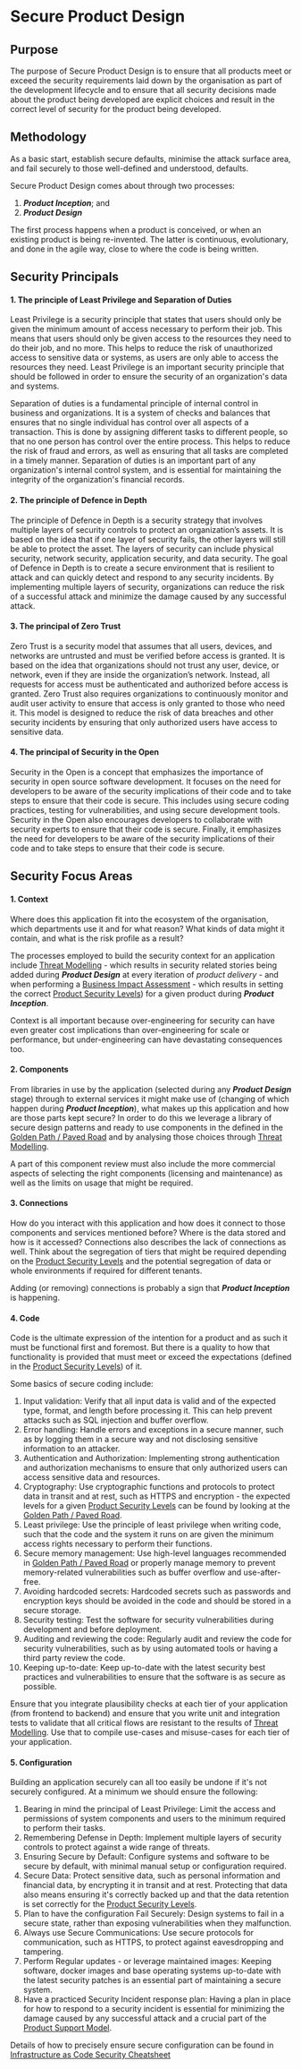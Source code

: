 # Secure Product Design #

## Purpose ##
The purpose of Secure Product Design is to ensure that all products meet or exceed the 
security requirements laid down by the organisation as part of the development lifecycle 
and to ensure that all security decisions made about the product being developed are 
explicit choices and result in the correct level of security for the product being developed.

## Methodology ##
As a basic start, establish secure defaults, minimise the attack surface area, and fail 
securely to those well-defined and understood, defaults.

Secure Product Design comes about through two processes:
1. **_Product Inception_**; and
2. **_Product Design_**

The first process happens when a product is conceived, or when an existing product is 
being re-invented. The latter is continuous, evolutionary, and done in the agile way, 
close to where the code is being written.

## Security Principals ##
#### 1. The principle of Least Privilege and Separation of Duties ####
Least Privilege is a security principle that states that users should only be given the 
minimum amount of access necessary to perform their job. This means that users should only 
be given access to the resources they need to do their job, and no more. This helps to 
reduce the risk of unauthorized access to sensitive data or systems, as users are only able 
to access the resources they need. Least Privilege is an important security principle that 
should be followed in order to ensure the security of an organization's data and systems.

Separation of duties is a fundamental principle of internal control in business and 
organizations. It is a system of checks and balances that ensures that no single individual 
has control over all aspects of a transaction. This is done by assigning different tasks to 
different people, so that no one person has control over the entire process. This helps to 
reduce the risk of fraud and errors, as well as ensuring that all tasks are completed in a 
timely manner. Separation of duties is an important part of any organization's internal 
control system, and is essential for maintaining the integrity of the organization's 
financial records.

#### 2. The principle of Defence in Depth #### 
The principle of Defence in Depth is a security strategy that involves multiple layers of 
security controls to protect an organization’s assets. It is based on the idea that if one 
layer of security fails, the other layers will still be able to protect the asset. The 
layers of security can include physical security, network security, application security, 
and data security. The goal of Defence in Depth is to create a secure environment that is 
resilient to attack and can quickly detect and respond to any security incidents. By 
implementing multiple layers of security, organizations can reduce the risk of a successful 
attack and minimize the damage caused by any successful attack.

#### 3. The principal of Zero Trust #### 
Zero Trust is a security model that assumes that all users, devices, and networks are 
untrusted and must be verified before access is granted. It is based on the idea that 
organizations should not trust any user, device, or network, even if they are inside the 
organization’s network. Instead, all requests for access must be authenticated and 
authorized before access is granted. Zero Trust also requires organizations to continuously 
monitor and audit user activity to ensure that access is only granted to those who need it. 
This model is designed to reduce the risk of data breaches and other security incidents by 
ensuring that only authorized users have access to sensitive data.

#### 4. The principal of Security in the Open #### 
Security in the Open is a concept that emphasizes the importance of security in open source 
software development. It focuses on the need for developers to be aware of the security 
implications of their code and to take steps to ensure that their code is secure. This 
includes using secure coding practices, testing for vulnerabilities, and using secure 
development tools. Security in the Open also encourages developers to collaborate with 
security experts to ensure that their code is secure. Finally, it emphasizes the need for 
developers to be aware of the security implications of their code and to take steps to 
ensure that their code is secure.

## Security Focus Areas ##
#### 1. Context ####
Where does this application fit into the ecosystem of the organisation, which departments
use it and for what reason? What kinds of data might it contain, and what is the risk 
profile as a result? 

The processes employed to build the security context for an application include [Threat
Modelling](Threat_Modeling_Cheat_Sheet.md) - which results in security related stories being added 
during **_Product Design_** at every iteration of *product delivery* - and when performing a 
[Business Impact Assessment](tdb.md) - which results in setting the correct 
[Product Security Levels](tbd.md)) for a given product during **_Product Inception_**. 

Context is all important because over-engineering for security can have even greater cost 
implications than over-engineering for scale or performance, but under-engineering can 
have devastating consequences too.

#### 2. Components ####
From libraries in use by the application (selected during any **_Product Design_** stage) 
through to external services it might make use of (changing of which happen during 
**_Product Inception_**), what makes up this application and how are those parts kept secure? 
In order to do this we leverage a library of secure design patterns and ready to use components in the 
defined in the [Golden Path / Paved Road](tbd.md) and by analysing those choices through [Threat
Modelling](Threat_Modeling_Cheat_Sheet.md).

A part of this component review must also include the more commercial aspects of selecting 
the right components (licensing and maintenance) as well as the limits on usage that 
might be required.

#### 3. Connections ####
How do you interact with this application and how does it connect to those components and 
services mentioned before? Where is the data stored and how is it accessed? Connections 
also describes the lack of connections as well. Think about the segregation of tiers that
might be required depending on the [Product Security Levels](tbd.md) and the potential 
segregation of data or whole environments if required for different tenants.

Adding (or removing) connections is probably a sign that **_Product Inception_** is happening.

#### 4. Code ####
Code is the ultimate expression of the intention for a product and as such it must be functional 
first and foremost. But there is a quality to how that functionality is provided that must 
meet or exceed the expectations (defined in the [Product Security Levels](tbd.md)) of it.

Some basics of secure coding include:
   1. Input validation: Verify that all input data is valid and of the expected type, format, 
and length before processing it. This can help prevent attacks such as SQL injection and buffer 
overflow.
   2. Error handling: Handle errors and exceptions in a secure manner, such as by logging them 
in a secure way and not disclosing sensitive information to an attacker.
   3. Authentication and Authorization: Implementing strong authentication and authorization 
mechanisms to ensure that only authorized users can access sensitive data and resources.
   4. Cryptography: Use cryptographic functions and protocols to protect data in transit and at 
rest, such as HTTPS and encryption - the expected levels for a given [Product Security Levels](tbd.md)
can be found by looking at the [Golden Path / Paved Road](tbd.md).
   5. Least privilege: Use the principle of least privilege when writing code, such that the 
code and the system it runs on are given the minimum access rights necessary to perform their 
functions.
   6. Secure memory management: Use high-level languages recommended in [Golden Path / Paved Road](tbd.md)
or properly manage memory to prevent memory-related vulnerabilities such as buffer overflow and 
use-after-free.
   7. Avoiding hardcoded secrets: Hardcoded secrets such as passwords and encryption keys should 
be avoided in the code and should be stored in a secure storage.
   8. Security testing: Test the software for security vulnerabilities during development and 
before deployment.
   9. Auditing and reviewing the code: Regularly audit and review the code for security 
vulnerabilities, such as by using automated tools or having a third party review the code.
   10. Keeping up-to-date: Keep up-to-date with the latest security best practices and 
vulnerabilities to ensure that the software is as secure as possible.

Ensure that you integrate plausibility checks at each tier of your application (from frontend to 
backend) and ensure that you write unit and integration tests to validate that all critical flows 
are resistant to the results of [Threat Modelling](Threat_Modeling_Cheat_Sheet.md). Use that to compile use-cases 
and misuse-cases for each tier of your application. 

#### 5. Configuration ####
Building an application securely can all too easily be undone if it's not securely configured. At
a minimum we should ensure the following:
1. Bearing in mind the principal of Least Privilege: Limit the access and permissions of system 
components and users to the minimum required to perform their tasks. 
2. Remembering Defense in Depth: Implement multiple layers of security controls to protect against 
a wide range of threats. 
3. Ensuring Secure by Default: Configure systems and software to be secure by default, with minimal 
manual setup or configuration required.
4. Secure Data: Protect sensitive data, such as personal information and financial data, by 
encrypting it in transit and at rest. Protecting that data also means ensuring it's correctly
backed up and that the data retention is set correctly for the [Product Security Levels](tbd.md).
5. Plan to have the configuration Fail Securely: Design systems to fail in a secure state, rather 
than exposing vulnerabilities when they malfunction.
6. Always use Secure Communications: Use secure protocols for communication, such as HTTPS, to protect 
against eavesdropping and tampering.
7. Perform Regular updates - or leverage maintained images: Keeping software, docker images and base 
operating systems up-to-date with the latest security patches is an essential part of maintaining a 
secure system.
8. Have a practiced Security Incident response plan: Having a plan 
in place for how to respond to a security incident is essential for minimizing the damage caused by 
any successful attack and a crucial part of the [Product Support Model](tbd.md).

Details of how to precisely ensure secure configuration can be found in 
[Infrastructure as Code Security Cheatsheet](Infrastructure_as_Code_Security_Cheat_Sheet.md)